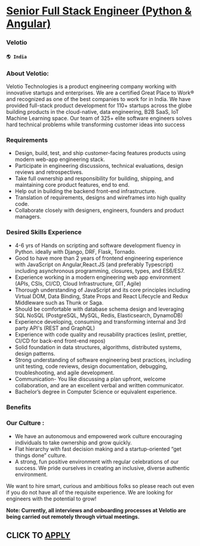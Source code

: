 # [Senior Full Stack Engineer (Python & Angular)](https://www.remotewlb.com/apply/senior-full-stack-engineer-python-angular-57051)  
### Velotio  
#### `🌎 India`  

### About Velotio:

Velotio Technologies is a product engineering company working with innovative startups and enterprises. We are a certified Great Place to Work® and recognized as one of the best companies to work for in India. We have provided full-stack product development for 110+ startups across the globe building products in the cloud-native, data engineering, B2B SaaS, IoT Machine Learning space. Our team of 325+ elite software engineers solves hard technical problems while transforming customer ideas into success

### Requirements

  * Design, build, test, and ship customer-facing features products using modern web-app engineering stack.
  * Participate in engineering discussions, technical evaluations, design reviews and retrospectives.
  * Take full ownership and responsibility for building, shipping, and maintaining core product features, end to end.
  * Help out in building the backend front-end infrastructure.
  * Translation of requirements, designs and wireframes into high quality code. 
  * Collaborate closely with designers, engineers, founders and product managers.

### Desired Skills Experience

  * 4-6 yrs of Hands on scripting and software development fluency in Python. ideally with Django, DRF, Flask, Tornado. 
  * Good to have more than 2 years of frontend engineering experience with JavaScript on Angular,React.JS (and preferably Typescript) including asynchronous programming, closures, types, and ES6/ES7. 
  * Experience working in a modern engineering web app environment (APIs, CSIs, CI/CD, Cloud Infrastructure, GIT, Agile)
  * Thorough understanding of JavaScript and its core principles including Virtual DOM, Data Binding, State Props and React Lifecycle and Redux Middleware such as Thunk or Saga.
  * Should be comfortable with database schema design and leveraging SQL NoSQL (PostgreSQL, MySQL, Redis, Elasticsearch, DynamoDB)
  * Experience developing, consuming and transforming internal and 3rd party API's (REST and GraphQL)
  * Experience with code quality and reusability practices (eslint, prettier, CI/CD for back-end front-end repos)
  * Solid foundation in data structures, algorithms, distributed systems, design patterns.
  * Strong understanding of software engineering best practices, including unit testing, code reviews, design documentation, debugging, troubleshooting, and agile development.
  * Communication- You like discussing a plan upfront, welcome collaboration, and are an excellent verbal and written communicator.
  * Bachelor’s degree in Computer Science or equivalent experience.

### Benefits

###  **Our Culture** :

  * We have an autonomous and empowered work culture encouraging individuals to take ownership and grow quickly.
  * Flat hierarchy with fast decision making and a startup-oriented “get things done” culture.
  * A strong, fun positive environment with regular celebrations of our success. We pride ourselves in creating an inclusive, diverse authentic environment.

We want to hire smart, curious and ambitious folks so please reach out even if you do not have all of the requisite experience. We are looking for engineers with the potential to grow!

 **Note: Currently, all interviews and onboarding processes at Velotio are being carried out remotely through virtual meetings.**

  
## CLICK TO [APPLY](https://www.remotewlb.com/apply/senior-full-stack-engineer-python-angular-57051)


